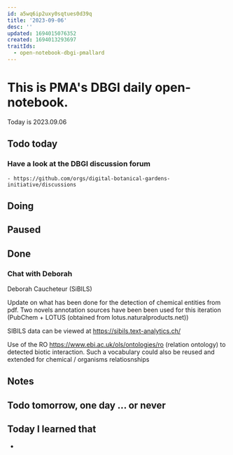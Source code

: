 ```yaml
---
id: a5wq6ip2uxy0sqtues0d39q
title: '2023-09-06'
desc: ''
updated: 1694015076352
created: 1694013293697
traitIds:
  - open-notebook-dbgi-pmallard
---
```



# This is PMA's DBGI daily open-notebook.

Today is 2023.09.06

## Todo today

### Have a look at the DBGI discussion forum
    - https://github.com/orgs/digital-botanical-gardens-initiative/discussions
###
###

## Doing

## Paused

## Done

### Chat with Deborah

Deborah Caucheteur (SiBILS)


Update on what has been done for the detection of chemical entities from pdf.
Two novels annotation sources have been been used for this iteration (PubChem + LOTUS (obtained from lotus.naturalproducts.net))

SIBILS data can be viewed at https://sibils.text-analytics.ch/

Use of the RO https://www.ebi.ac.uk/ols/ontologies/ro (relation ontology) to detected biotic interaction.
Such a vocabulary could also be reused and extended for chemical / organisms relatiosnships


## Notes

## Todo tomorrow, one day ... or never

###
###
###


## Today I learned that

-